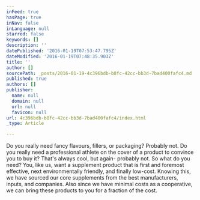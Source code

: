 ```yaml
---
inFeed: true
hasPage: true
inNav: false
inLanguage: null
starred: false
keywords: []
description: ''
datePublished: '2016-01-19T07:53:47.795Z'
dateModified: '2016-01-19T07:48:35.903Z'
title: ''
author: []
sourcePath: _posts/2016-01-19-4c396bdb-b8fc-42cc-bb3d-7bad400fafc4.md
published: true
authors: []
publisher:
  name: null
  domain: null
  url: null
  favicon: null
url: 4c396bdb-b8fc-42cc-bb3d-7bad400fafc4/index.html
_type: Article

---
```

Do you really need fancy flavours, fillers, or packaging? Probably not. Do you really need a professional athlete on the cover of a product to convince you to buy it? That's always cool, but again- probably not. So what do you need? You, like us, want a supplement product that is first and foremost effective, next environmentally friendly, and finally low-cost. Knowing this, we have sourced our core supplements from the best manufacturers, inputs, and companies.  Also since we have minimal costs as a cooperative, we can bring these products to you for a fraction of the cost.